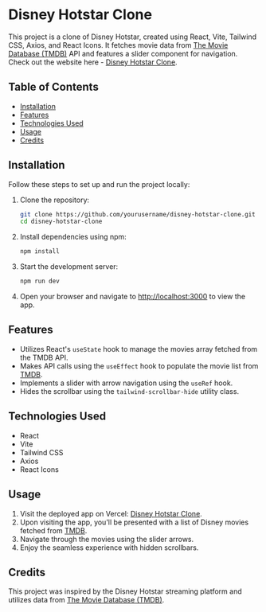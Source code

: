 # Disney Hotstar Clone

This project is a clone of Disney Hotstar, created using React, Vite, Tailwind CSS, Axios, and React Icons. It fetches movie data from [The Movie Database (TMDB)](https://www.themoviedb.org/) API and features a slider component for navigation.
Check out the website here - [Disney Hotstar Clone](https://hotstar-clone-eight.vercel.app/).

## Table of Contents

- [Installation](#installation)
- [Features](#features)
- [Technologies Used](#technologies-used)
- [Usage](#usage)
- [Credits](#credits)

## Installation

Follow these steps to set up and run the project locally:

1. Clone the repository:

   ```bash
   git clone https://github.com/yourusername/disney-hotstar-clone.git
   cd disney-hotstar-clone
   ```

2. Install dependencies using npm:

   ```bash
   npm install
   ```

3. Start the development server:

   ```bash
   npm run dev
   ```

4. Open your browser and navigate to [http://localhost:3000](http://localhost:5173) to view the app.

## Features

- Utilizes React's `useState` hook to manage the movies array fetched from the TMDB API.
- Makes API calls using the `useEffect` hook to populate the movie list from [TMDB](https://www.themoviedb.org/).
- Implements a slider with arrow navigation using the `useRef` hook.
- Hides the scrollbar using the `tailwind-scrollbar-hide` utility class.

## Technologies Used

- React
- Vite
- Tailwind CSS
- Axios
- React Icons

## Usage

1. Visit the deployed app on Vercel: [Disney Hotstar Clone](https://hotstar-clone-eight.vercel.app/).
2. Upon visiting the app, you'll be presented with a list of Disney movies fetched from [TMDB](https://www.themoviedb.org/).
3. Navigate through the movies using the slider arrows.
4. Enjoy the seamless experience with hidden scrollbars.

## Credits

This project was inspired by the Disney Hotstar streaming platform and utilizes data from [The Movie Database (TMDB)](https://www.themoviedb.org/).
